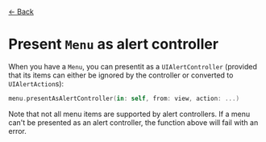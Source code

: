 [← Back](GitHub)

# Present `Menu` as alert controller

When you have a `Menu`, you can presentit as a `UIAlertController` (provided that its items can either be ignored by the controller or converted to `UIAlertAction`s):

```swift
menu.presentAsAlertController(in: self, from: view, action: ...)
```

Note that not all menu items are supported by alert controllers. If a menu can't be presented as an alert controller, the function above will fail with an error.